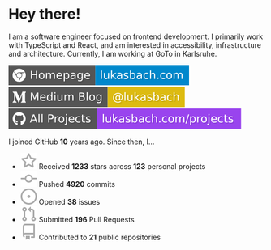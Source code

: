 # Hey there!

I am a software engineer focused on frontend development. I primarily work with TypeScript and React, and am interested in accessibility, infrastructure and architecture. Currently, I am working at GoTo in Karlsruhe.

[![Homepage](./icons/homepage.svg)](https://lukasbach.com)
[![Medium Blog](./icons/medium.svg)](https://medium.com/@lukasbach)
[![My Projects](./icons/projects.svg)](https://lukasbach.com/projects)

I joined GitHub **10** years ago. Since then, I...

- ![](./icons/star.svg) Received **1233** stars across **123** personal projects
- ![](./icons/commit.svg) Pushed **4920** commits
- ![](./icons/issues.svg) Opened **38** issues
- ![](./icons/pr.svg) Submitted **196** Pull Requests
- ![](./icons/repo.svg) Contributed to **21** public repositories
